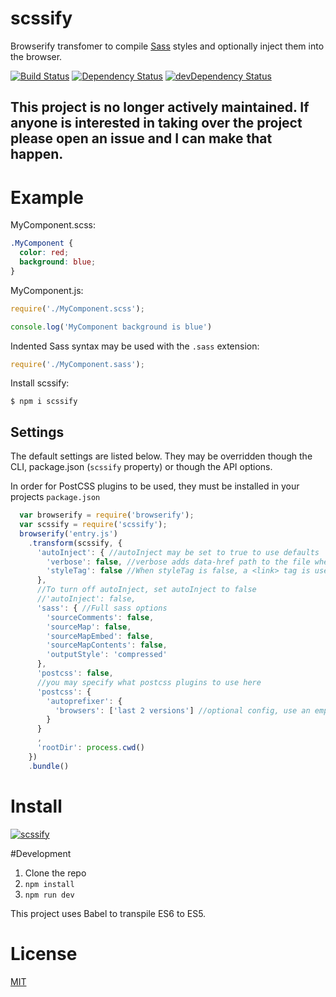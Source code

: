 # scssify #

Browserify transfomer to compile [Sass](http://sass-lang.com) styles and optionally inject them into the browser.

[![Build Status](https://travis-ci.org/chrishoage/scssify.svg?branch=master)](https://travis-ci.org/chrishoage/scssify) [![Dependency Status](https://david-dm.org/chrishoage/scssify.svg)](https://david-dm.org/chrishoage/scssify) [![devDependency Status](https://david-dm.org/chrishoage/scssify/dev-status.svg)](https://david-dm.org/chrishoage/scssify#info=devDependencies)

## This project is no longer actively maintained. If anyone is interested in taking over the project please open an issue and I can make that happen.

# Example

MyComponent.scss:
``` css
.MyComponent {
  color: red;
  background: blue;
}
```

MyComponent.js:
``` js
require('./MyComponent.scss');

console.log('MyComponent background is blue')
```

Indented Sass syntax may be used with the `.sass` extension:
``` js
require('./MyComponent.sass');
```

Install scssify:

```
$ npm i scssify
```

## Settings
The default settings are listed below. They may be overridden though the CLI, package.json (`scssify` property)
or though the API options.

In order for PostCSS plugins to be used, they must be installed in your projects `package.json`

``` js
  var browserify = require('browserify');
  var scssify = require('scssify');
  browserify('entry.js')
    .transform(scssify, {
      'autoInject': { //autoInject may be set to true to use defaults
        'verbose': false, //verbose adds data-href path to the file when styleTag is used
        'styleTag': false //When styleTag is false, a <link> tag is used
      },
      //To turn off autoInject, set autoInject to false
      //'autoInject': false,
      'sass': { //Full sass options
        'sourceComments': false,
        'sourceMap': false,
        'sourceMapEmbed': false,
        'sourceMapContents': false,
        'outputStyle': 'compressed'
      },
      'postcss': false,
      //you may specify what postcss plugins to use here
      'postcss': {
        'autoprefixer': {
          'browsers': ['last 2 versions'] //optional config, use an empty object for defualts
        }
      }
      ,
      'rootDir': process.cwd()
    })
    .bundle()
````

# Install

[![scssify](https://nodei.co/npm/scssify.png?small=true)](https://nodei.co/npm/scssify)

#Development

  1. Clone the repo
  2. `npm install`
  3. `npm run dev`

This project uses Babel to transpile ES6 to ES5.

# License

[MIT](/LICENSE)
